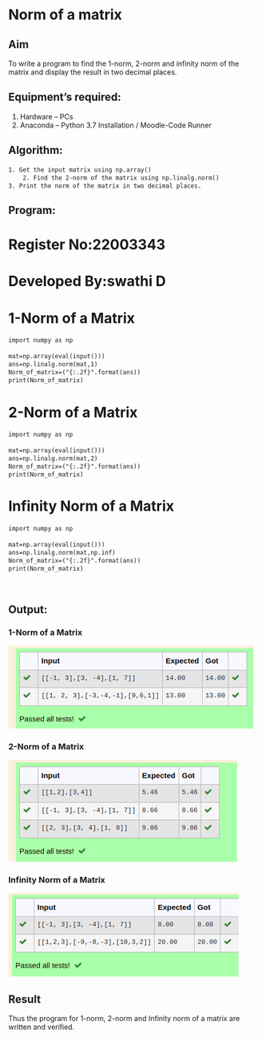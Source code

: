 # Norm of a matrix
## Aim
To write a program to find the 1-norm, 2-norm and infinity norm of the matrix and display the result in two decimal places.
## Equipment’s required:
1.	Hardware – PCs
2.	Anaconda – Python 3.7 Installation / Moodle-Code Runner
## Algorithm:
	1. Get the input matrix using np.array()   
        2. Find the 2-norm of the matrix using np.linalg.norm()
	3. Print the norm of the matrix in two decimal places.
## Program:

# Register No:22003343
# Developed By:swathi D

# 1-Norm of a Matrix
```
import numpy as np

mat=np.array(eval(input()))
ans=np.linalg.norm(mat,1)
Norm_of_matrix=("{:.2f}".format(ans))
print(Norm_of_matrix)

```


# 2-Norm of a Matrix
```
import numpy as np

mat=np.array(eval(input()))
ans=np.linalg.norm(mat,2)
Norm_of_matrix=("{:.2f}".format(ans))
print(Norm_of_matrix)

```




# Infinity Norm of a Matrix

```
import numpy as np

mat=np.array(eval(input()))
ans=np.linalg.norm(mat,np.inf)
Norm_of_matrix=("{:.2f}".format(ans))
print(Norm_of_matrix)



```
## Output:
### 1-Norm of a Matrix
![output](norm1.png)


### 2-Norm of a Matrix
![output](norm2.png)


### Infinity Norm of a Matrix
![output](norm3.png)


## Result
Thus the program for 1-norm, 2-norm and Infinity norm of a matrix are written and verified.
